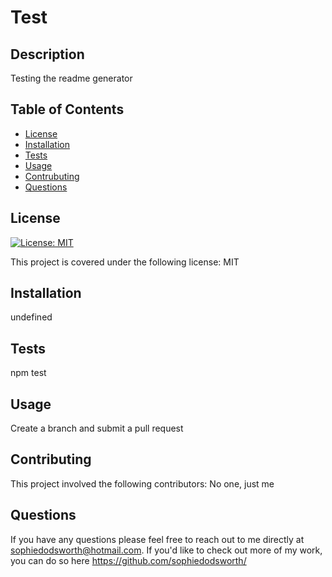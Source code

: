 # Test

  ## Description

  Testing the readme generator

  ## Table of Contents 

  * [License](#license)
  * [Installation](#installation)
  * [Tests](#tests)
  * [Usage](#usage)
  * [Contrubuting](#contributing)
  * [Questions](#questions)
  
  ## License

  [![License: MIT](https://img.shields.io/badge/License-MIT-yellow.svg)](https://opensource.org/licenses/MIT)

  This project is covered under the following license: MIT

  ## Installation

  undefined

  ## Tests

  npm test

  ## Usage

  Create a branch and submit a pull request

  ## Contributing

  This project involved the following contributors: No one, just me

  ## Questions

  If you have any questions please feel free to reach out to me directly at sophiedodsworth@hotmail.com. If you'd like to check out more of my work, you can do so here https://github.com/sophiedodsworth/

